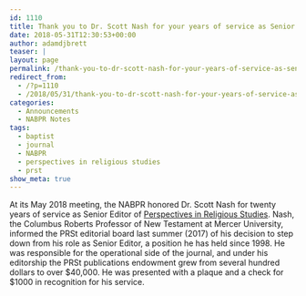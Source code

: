 ```yaml
---
id: 1110
title: Thank you to Dr. Scott Nash for your years of service as Senior Editor.
date: 2018-05-31T12:30:53+00:00
author: adamdjbrett
teaser: |
layout: page
permalink: /thank-you-to-dr-scott-nash-for-your-years-of-service-as-senior-editor/
redirect_from:
  - /?p=1110
  - /2018/05/31/thank-you-to-dr-scott-nash-for-your-years-of-service-as-senior-editor/
categories:
  - Announcements
  - NABPR Notes
tags:
  - baptist
  - journal
  - NABPR
  - perspectives in religious studies
  - prst
show_meta: true  
---
```

At its May 2018 meeting, the NABPR honored Dr. Scott Nash for twenty years of service as Senior Editor of [Perspectives in Religious Studies](/publications/). Nash, the Columbus Roberts Professor of New Testament at Mercer University, informed the PRSt editorial board last summer (2017) of his decision to step down from his role as Senior Editor, a position he has held since 1998. He was responsible for the operational side of the journal, and under his editorship the PRSt publications endowment grew from several hundred dollars to over $40,000. He was presented with a plaque and a check for $1000 in recognition for his service.

&nbsp;
